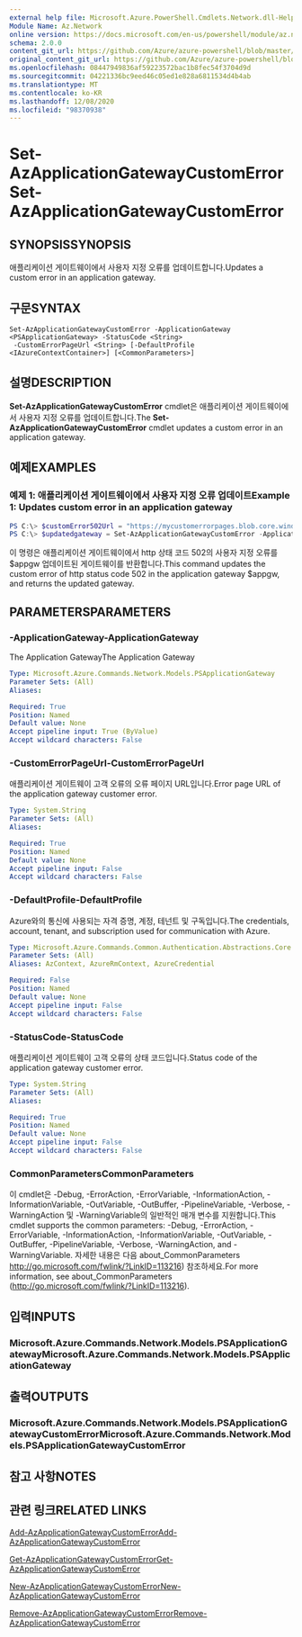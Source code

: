 ```yaml
---
external help file: Microsoft.Azure.PowerShell.Cmdlets.Network.dll-Help.xml
Module Name: Az.Network
online version: https://docs.microsoft.com/en-us/powershell/module/az.network/set-azapplicationgatewaycustomerror
schema: 2.0.0
content_git_url: https://github.com/Azure/azure-powershell/blob/master/src/Network/Network/help/Set-AzApplicationGatewayCustomError.md
original_content_git_url: https://github.com/Azure/azure-powershell/blob/master/src/Network/Network/help/Set-AzApplicationGatewayCustomError.md
ms.openlocfilehash: 08447949836af59223572bac1b8fec54f3704d9d
ms.sourcegitcommit: 04221336bc9eed46c05ed1e828a6811534d4b4ab
ms.translationtype: MT
ms.contentlocale: ko-KR
ms.lasthandoff: 12/08/2020
ms.locfileid: "98370938"
---
```

# <span data-ttu-id="9df2a-101">Set-AzApplicationGatewayCustomError</span><span class="sxs-lookup"><span data-stu-id="9df2a-101">Set-AzApplicationGatewayCustomError</span></span>

## <span data-ttu-id="9df2a-102">SYNOPSIS</span><span class="sxs-lookup"><span data-stu-id="9df2a-102">SYNOPSIS</span></span>
<span data-ttu-id="9df2a-103">애플리케이션 게이트웨이에서 사용자 지정 오류를 업데이트합니다.</span><span class="sxs-lookup"><span data-stu-id="9df2a-103">Updates a custom error in an application gateway.</span></span>

## <span data-ttu-id="9df2a-104">구문</span><span class="sxs-lookup"><span data-stu-id="9df2a-104">SYNTAX</span></span>

```
Set-AzApplicationGatewayCustomError -ApplicationGateway <PSApplicationGateway> -StatusCode <String>
 -CustomErrorPageUrl <String> [-DefaultProfile <IAzureContextContainer>] [<CommonParameters>]
```

## <span data-ttu-id="9df2a-105">설명</span><span class="sxs-lookup"><span data-stu-id="9df2a-105">DESCRIPTION</span></span>
<span data-ttu-id="9df2a-106">**Set-AzApplicationGatewayCustomError** cmdlet은 애플리케이션 게이트웨이에서 사용자 지정 오류를 업데이트합니다.</span><span class="sxs-lookup"><span data-stu-id="9df2a-106">The **Set-AzApplicationGatewayCustomError** cmdlet updates a custom error in an application gateway.</span></span>

## <span data-ttu-id="9df2a-107">예제</span><span class="sxs-lookup"><span data-stu-id="9df2a-107">EXAMPLES</span></span>

### <span data-ttu-id="9df2a-108">예제 1: 애플리케이션 게이트웨이에서 사용자 지정 오류 업데이트</span><span class="sxs-lookup"><span data-stu-id="9df2a-108">Example 1: Updates custom error in an application gateway</span></span>
```powershell
PS C:\> $customError502Url = "https://mycustomerrorpages.blob.core.windows.net/errorpages/502.htm"
PS C:\> $updatedgateway = Set-AzApplicationGatewayCustomError -ApplicationGateway $appgw -StatusCode HttpStatus502 -CustomErrorPageUrl $customError502Url
```

<span data-ttu-id="9df2a-109">이 명령은 애플리케이션 게이트웨이에서 http 상태 코드 502의 사용자 지정 오류를 $appgw 업데이트된 게이트웨이를 반환합니다.</span><span class="sxs-lookup"><span data-stu-id="9df2a-109">This command updates the custom error of http status code 502 in the application gateway $appgw, and returns the updated gateway.</span></span>

## <span data-ttu-id="9df2a-110">PARAMETERS</span><span class="sxs-lookup"><span data-stu-id="9df2a-110">PARAMETERS</span></span>

### <span data-ttu-id="9df2a-111">-ApplicationGateway</span><span class="sxs-lookup"><span data-stu-id="9df2a-111">-ApplicationGateway</span></span>
<span data-ttu-id="9df2a-112">The Application Gateway</span><span class="sxs-lookup"><span data-stu-id="9df2a-112">The Application Gateway</span></span>

```yaml
Type: Microsoft.Azure.Commands.Network.Models.PSApplicationGateway
Parameter Sets: (All)
Aliases:

Required: True
Position: Named
Default value: None
Accept pipeline input: True (ByValue)
Accept wildcard characters: False
```

### <span data-ttu-id="9df2a-113">-CustomErrorPageUrl</span><span class="sxs-lookup"><span data-stu-id="9df2a-113">-CustomErrorPageUrl</span></span>
<span data-ttu-id="9df2a-114">애플리케이션 게이트웨이 고객 오류의 오류 페이지 URL입니다.</span><span class="sxs-lookup"><span data-stu-id="9df2a-114">Error page URL of the application gateway customer error.</span></span>

```yaml
Type: System.String
Parameter Sets: (All)
Aliases:

Required: True
Position: Named
Default value: None
Accept pipeline input: False
Accept wildcard characters: False
```

### <span data-ttu-id="9df2a-115">-DefaultProfile</span><span class="sxs-lookup"><span data-stu-id="9df2a-115">-DefaultProfile</span></span>
<span data-ttu-id="9df2a-116">Azure와의 통신에 사용되는 자격 증명, 계정, 테넌트 및 구독입니다.</span><span class="sxs-lookup"><span data-stu-id="9df2a-116">The credentials, account, tenant, and subscription used for communication with Azure.</span></span>

```yaml
Type: Microsoft.Azure.Commands.Common.Authentication.Abstractions.Core.IAzureContextContainer
Parameter Sets: (All)
Aliases: AzContext, AzureRmContext, AzureCredential

Required: False
Position: Named
Default value: None
Accept pipeline input: False
Accept wildcard characters: False
```

### <span data-ttu-id="9df2a-117">-StatusCode</span><span class="sxs-lookup"><span data-stu-id="9df2a-117">-StatusCode</span></span>
<span data-ttu-id="9df2a-118">애플리케이션 게이트웨이 고객 오류의 상태 코드입니다.</span><span class="sxs-lookup"><span data-stu-id="9df2a-118">Status code of the application gateway customer error.</span></span>

```yaml
Type: System.String
Parameter Sets: (All)
Aliases:

Required: True
Position: Named
Default value: None
Accept pipeline input: False
Accept wildcard characters: False
```

### <span data-ttu-id="9df2a-119">CommonParameters</span><span class="sxs-lookup"><span data-stu-id="9df2a-119">CommonParameters</span></span>
<span data-ttu-id="9df2a-120">이 cmdlet은 -Debug, -ErrorAction, -ErrorVariable, -InformationAction, -InformationVariable, -OutVariable, -OutBuffer, -PipelineVariable, -Verbose, -WarningAction 및 -WarningVariable의 일반적인 매개 변수를 지원합니다.</span><span class="sxs-lookup"><span data-stu-id="9df2a-120">This cmdlet supports the common parameters: -Debug, -ErrorAction, -ErrorVariable, -InformationAction, -InformationVariable, -OutVariable, -OutBuffer, -PipelineVariable, -Verbose, -WarningAction, and -WarningVariable.</span></span> <span data-ttu-id="9df2a-121">자세한 내용은 다음 about_CommonParameters http://go.microsoft.com/fwlink/?LinkID=113216) 참조하세요.</span><span class="sxs-lookup"><span data-stu-id="9df2a-121">For more information, see about_CommonParameters (http://go.microsoft.com/fwlink/?LinkID=113216).</span></span>

## <span data-ttu-id="9df2a-122">입력</span><span class="sxs-lookup"><span data-stu-id="9df2a-122">INPUTS</span></span>

### <span data-ttu-id="9df2a-123">Microsoft.Azure.Commands.Network.Models.PSApplicationGateway</span><span class="sxs-lookup"><span data-stu-id="9df2a-123">Microsoft.Azure.Commands.Network.Models.PSApplicationGateway</span></span>

## <span data-ttu-id="9df2a-124">출력</span><span class="sxs-lookup"><span data-stu-id="9df2a-124">OUTPUTS</span></span>

### <span data-ttu-id="9df2a-125">Microsoft.Azure.Commands.Network.Models.PSApplicationGatewayCustomError</span><span class="sxs-lookup"><span data-stu-id="9df2a-125">Microsoft.Azure.Commands.Network.Models.PSApplicationGatewayCustomError</span></span>

## <span data-ttu-id="9df2a-126">참고 사항</span><span class="sxs-lookup"><span data-stu-id="9df2a-126">NOTES</span></span>

## <span data-ttu-id="9df2a-127">관련 링크</span><span class="sxs-lookup"><span data-stu-id="9df2a-127">RELATED LINKS</span></span>

[<span data-ttu-id="9df2a-128">Add-AzApplicationGatewayCustomError</span><span class="sxs-lookup"><span data-stu-id="9df2a-128">Add-AzApplicationGatewayCustomError</span></span>](./Add-AzApplicationGatewayCustomError.md)

[<span data-ttu-id="9df2a-129">Get-AzApplicationGatewayCustomError</span><span class="sxs-lookup"><span data-stu-id="9df2a-129">Get-AzApplicationGatewayCustomError</span></span>](./Get-AzApplicationGatewayCustomError.md)

[<span data-ttu-id="9df2a-130">New-AzApplicationGatewayCustomError</span><span class="sxs-lookup"><span data-stu-id="9df2a-130">New-AzApplicationGatewayCustomError</span></span>](./New-AzApplicationGatewayCustomError.md)

[<span data-ttu-id="9df2a-131">Remove-AzApplicationGatewayCustomError</span><span class="sxs-lookup"><span data-stu-id="9df2a-131">Remove-AzApplicationGatewayCustomError</span></span>](./Remove-AzApplicationGatewayCustomError.md)
